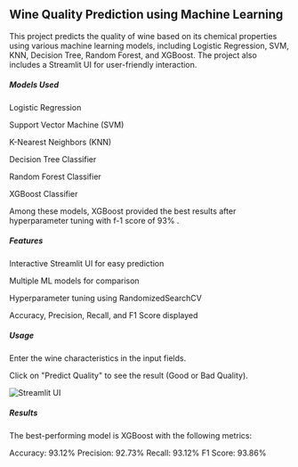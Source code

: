 
## Wine Quality Prediction using Machine Learning

This project predicts the quality of wine based on its chemical properties using various machine learning models, including Logistic Regression, SVM, KNN, Decision Tree, Random Forest, and XGBoost. The project also includes a Streamlit UI for user-friendly interaction.

##### Models Used

Logistic Regression

Support Vector Machine (SVM)

K-Nearest Neighbors (KNN)

Decision Tree Classifier

Random Forest Classifier

XGBoost Classifier

Among these models, XGBoost provided the best results after hyperparameter tuning with f-1 score of 93% .

##### Features

Interactive Streamlit UI for easy prediction

Multiple ML models for comparison

Hyperparameter tuning using RandomizedSearchCV

Accuracy, Precision, Recall, and F1 Score displayed

##### Usage

Enter the wine characteristics in the input fields.

Click on "Predict Quality" to see the result (Good or Bad Quality).

![Streamlit UI]()

##### Results

The best-performing model is XGBoost with the following metrics:

Accuracy: 93.12%
Precision: 92.73%
Recall: 93.12%
F1 Score: 93.86%
